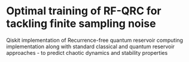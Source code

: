# Optimal training of RF-QRC for tackling finite sampling noise
Qiskit implementation of Recurrence-free quantum reservoir computing implementation along with standard classical and quantum reservoir approaches - to predict chaotic dynamics and stability properties
